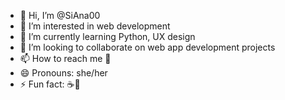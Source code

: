 - 👋 Hi, I’m @SiAna00
- 👀 I’m interested in web development
- 🌱 I’m currently learning Python, UX design
- 💞️ I’m looking to collaborate on web app development projects
- 📫 How to reach me 💬
- 😄 Pronouns: she/her
- ⚡ Fun fact: ☕🎨

<!---
SiAna00/SiAna00 is a ✨ special ✨ repository because its `README.md` (this file) appears on your GitHub profile.
You can click the Preview link to take a look at your changes.
--->
